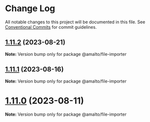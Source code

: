 # Change Log

All notable changes to this project will be documented in this file.
See [Conventional Commits](https://conventionalcommits.org) for commit guidelines.

## [1.11.2](https://github.com/amalto/platform6-ui-components/compare/@amalto/file-importer@1.11.1...@amalto/file-importer@1.11.2) (2023-08-21)

**Note:** Version bump only for package @amalto/file-importer

## [1.11.1](https://github.com/amalto/platform6-ui-components/compare/@amalto/file-importer@1.11.0...@amalto/file-importer@1.11.1) (2023-08-16)

**Note:** Version bump only for package @amalto/file-importer

# [1.11.0](https://github.com/amalto/platform6-ui-components/compare/@amalto/file-importer@1.10.66...@amalto/file-importer@1.11.0) (2023-08-11)

**Note:** Version bump only for package @amalto/file-importer
